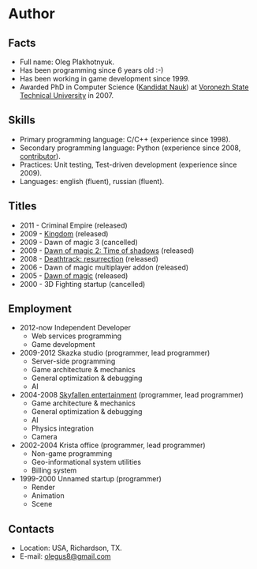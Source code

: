 # Author #

## Facts ##

  * Full name: Oleg Plakhotnyuk.
  * Has been programming since 6 years old :-)
  * Has been working in game development since 1999.
  * Awarded PhD in Computer Science ([Kandidat Nauk](http://www.sci-innov.ru/icatalog_new/entry_73938.htm)) at [Voronezh State Technical University](http://www.vorstu.ru/) in 2007.

## Skills ##

  * Primary programming language: C/C++ (experience since 1998).
  * Secondary programming language: Python (experience since 2008, [contributor](http://hg.python.org/cpython/file/75c27daa592e/Misc/ACKS#l792)).
  * Practices: Unit testing, Test-driven development (experience since 2009).
  * Languages: english (fluent), russian (fluent).

## Titles ##

  * 2011 - Criminal Empire (released)
  * 2009 - [Kingdom](http://www.kor.ru/) (released)
  * 2009 - Dawn of magic 3 (cancelled)
  * 2009 - [Dawn of magic 2: Time of shadows](http://en.wikipedia.org/wiki/Dawn_of_Magic_2) (released)
  * 2008 - [Deathtrack: resurrection](http://en.wikipedia.org/wiki/Death_Track:_Resurrection) (released)
  * 2006 - Dawn of magic multiplayer addon (released)
  * 2005 - [Dawn of magic](http://en.wikipedia.org/wiki/Dawn_of_Magic) (released)
  * 2000 - 3D Fighting startup (cancelled)

## Employment ##

  * 2012-now Independent Developer
    * Web services programming
    * Game development
  * 2009-2012 Skazka studio (programmer, lead programmer)
    * Server-side programming
    * Game architecture & mechanics
    * General optimization & debugging
    * AI
  * 2004-2008 [Skyfallen entertainment](http://ru.wikipedia.org/wiki/Skyfallen_Entertainment) (programmer, lead programmer)
    * Game architecture & mechanics
    * General optimization & debugging
    * AI
    * Physics integration
    * Camera
  * 2002-2004 Krista office (programmer, lead programmer)
    * Non-game programming
    * Geo-informational system utilities
    * Billing system
  * 1999-2000 Unnamed startup (programmer)
    * Render
    * Animation
    * Scene

## Contacts ##

  * Location: USA, Richardson, TX.
  * E-mail: [olegus8@gmail.com](mailto:olegus8@gmail.com)